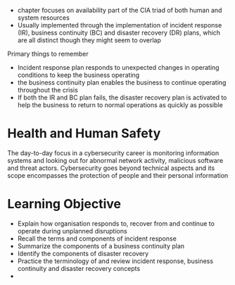 - chapter focuses on availability part of the CIA triad of both human and system resources
- Usually implemented through the implementation of incident response (IR), business continuity (BC) and disaster recovery (DR) plans, which are all distinct though they might seem to overlap

Primary things to remember 
- Incident response plan responds to unexpected changes in operating conditions to keep the business operating 
- the business continuity plan enables the business to continue operating throughout the crisis
- If both the IR and BC plan fails, the disaster recovery plan is activated to help the business to return to normal operations as quickly as possible 

# Health and Human Safety 
The day-to-day focus in a cybersecurity career is monitoring information systems and looking out for abnormal network activity, malicious software and threat actors. Cybersecurity goes beyond technical aspects and its scope encompasses the protection of people and their personal information 

# Learning Objective 
- Explain how organisation responds to, recover from and continue to operate during unplanned disruptions 
- Recall the terms and components of incident response 
- Summarize the components of a business continuity plan 
- Identify the components of disaster recovery 
- Practice the terminology of and review incident response, business continuity and disaster recovery concepts 
- 